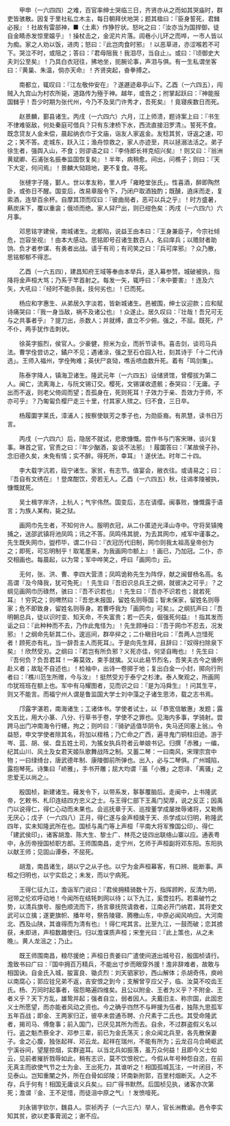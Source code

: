 <!-- { "loadSidebar": true } -->
　　甲申（一六四四）之难，百官率绅士哭临三日，齐贤亦从之而如其哭庙时，群吏皆骇散。因复于里社私立木主，每日朝拜伏地哭；题其楹曰：『臣身誓死，君雠必报』！社故有雷部神，■〈土素〉作狰狞状。怒叱之曰：『汝亦当为国捍御，徒自金睛赤发惊里媪乎』！操杖击之，金泥片片落。闾巷小儿环之而哗，一市人皆以为痴。家之人劝以饭，进肉；怒曰：『此岂肉食时邪』！以恶草进，亦涩喉若不可下。哭泣不时，或阻之；答曰：『君毋阻我！我泪尽，当自止』。或曰：『顷御史大夫刘公至矣』！乃具白衣冠往，拂地坐，扼腕论事，声泪与俱。有一生私谓坐客曰：『黄巢、朱温，倘亦天命』！齐贤突起，奋拳搏之。

　　南都立，辄叹曰：『江左敬仲安在』？遂遯迹皋亭山下。乙酉（一六四五），闯贼入九宫山为村农所毙，道路传为殛于神。越年，或告之；拊掌起跃曰：『神能报国雠乎！吾少时期为张代州，今乃不及吴门许秀才，吾死矣』！竟寝疾数日而死。

　　赵景麟，鄞县诸生。丙戌（一六四六）六月，江上师溃，题诗案上曰：『书生不律难驱敌，何处秦庭可借兵？只有东津桥下水，西流直接汨罗清』。誓死不食。既念贷友人金未偿，晨起纳衣巾于文庙，诣友人家返金。友稔其贫，讶返之速，叩之；笑不答。走城东，跃入江；渔舟惊救之，家人亦迹至，共以拯溺法活之。弟子徐生者，强舆入山，不食；则谬语之曰：『李侍郎长祥克绍兴矣』！则又曰：『翁洲黄斌卿、石浦张名振奉监国恢复矣』！半年，病稍愈。间出，问樵子；则曰：『天下大定，何问焉』！景麟大恸踣地，更不复食。寻死。

　　张槤字子隆，鄞人。世以孝友称，里人呼「雍睦堂张氏」。性喜酒，醉即陶然卧，或弥日不醒。国变后，改易章服令下，乃闭户取酒独酌；既醺，遶床而走，复索酒，连举百余杯。自摩其顶而叹曰：『彼曲局者，恶可以兵之乎』！时方盛暑，爇炭床下，覆以重衾；俄顷而绝。家人舁尸出，则已绀色矣：丙戌（一六四六）六月事。

　　邓思铭字建侯，南城诸生。北都陷，说益王由本曰：『王身兼臣子，今宗社倾危，岂容坐视』！由本大感动。思铭即号召诸生数百人，名曰庠兵；以赡财者助饷、负才者参谋、有勇者出战。请于有司；有司笑之曰：『兵可庠邪』？众乃散，思铭郁郁不得志。

　　乙酉（一六五四），建昌知府王域等奉由本举兵，遂入幕参赞。城破被执，指降将金声桓大骂；乃系于竿首射之。每发一矢，辄呼曰：『未中要害』！连及六矢，大吼曰：『经时不能杀我，技何劣也』！已而死。

　　杨应和字惠生、从弟居久字淡若，皆新城诸生。邑被围，绅士议迎款；应和赋诗痛哭曰：『我一身当敌，祸不及诸公也』！众遂止。居久叹曰：『壮哉！吾兄可无与之共事者乎』？提刀出，杀数人；并就缚，直立不少俯。强之，不屈。既死，尸不仆，两手犹作击刺状。

　　徐英字振烈，侯官人。少豪健，担米为业，而折节读书。喜击剑，谈司马兵法。曹学佺尝访之，鐍户不见；遇诸涂，强之至石仓园入社，刻其诗于「十二代诗选」。王师入福州，学佺殉难；英伏尸哀恸，噍舌喷血数升死。着有「鸣剑集」。

　　陈泰字降人，镇海卫诸生。隆武元年（一六四五）设储贤馆，曾樱拔为第二人。闽亡，流离海上，与阮文锡订交。樱死，文锡谋收遗骸；泰哭曰：『无庸。子出而不返，则老父倚闾而望；吾孤身在，死则死耳！子效力于亲、吾效力于师，不亦可乎』？乃匍匐负樱尸走三十里，付其家人殡之。归不食，三日卒。

　　杨履圜字莱氏，漳浦人；按察使联芳之季子也，为勋臣裔。有夙慧，读书日万言。

　　丙戌（一六四六）后，隐居不就试，悲歌慷慨。尝作书与门客宋琳，谈兴复事。琳首之官，官责之曰：『年少酗酒，妄谈不法邪』！履圜答曰：『某故侯子孙，念旧德久矣，未免有情；实不醉。得死所，幸耳』！遂伏法。时年二十四。

　　李大载字沆若，瓯宁诸生。家贫，有志节。值宴会，敝衣往。或请易之；曰：『吾自有文绣在』！登席酣饮，旁若无人。乙酉（一六四五）秋，往谒孝陵被执，慷慨就死。

　　吴士楫字岸济，上杭人；气宇伟然。国变后，志在请缨。闽事败，慷慨露于语言；为族人某构，毙之狱。

　　画网巾先生者，不知何许人。服明衣冠，从二仆匿迹光泽山寺中。守将吴镇掩捕之，送邵武镇将池凤鸣；讯之不答。凤鸣伟其貌，为去其网巾，戒军中谨事之。先生既失网巾，盥栉毕，谓二仆曰：『衣冠历代旧制，网巾则我太祖高皇帝创为之；即死，可忘明制乎！取笔墨来，为我画网巾额上』！画已，乃加冠。二仆，亦交相画也。每晨起，以为常；军中哗笑之，呼曰「画网巾」云。

　　无何，张、洪、曹、李四大营溃；凤鸣诡称先生为阵俘，献之闽督杨名高。名高谓『及今降我，犹可免死』！先生曰『吾旧识总兵王之纲，就彼决之可乎』？之纲见画网巾历碌然，骇曰：『吾不识若也』！先生曰：『吾亦不识若也；就若死耳』！穷究之；则喟然曰：『吾忠未报国，留姓名则辱国；智未保家，留姓名则辱家；危不即致身，留姓名则辱身。若曹呼我为「画网巾」可矣』。之纲抗声曰：『吾明朝总兵，徒以识时变、知天命，不失富贵；若一匹夫，倔强死何益』！指其发而诟之曰：『此种种而不去，乃作此鬼怪为』！先生顾唾曰：『吾于网巾不忍去，况发邪』！之纲命先斩其二仆。逡巡间，群卒捽之；二仆瞋目叱曰：『吾两人岂惜死者！顾死亦有礼，当一辞吾主人而死耳』。于是向先生拜，且辞曰：『奴得扫除泉下矣』！欣然受刃。之纲曰：『若岂有所负邪？义死亦佳，何坚自晦也』！先生曰：『吾何负？负吾君耳！一筹莫效，束手就擒。又以此易节烈名，吾笑夫古今之循例赴义者；故耻不自述也』！检袖中，出诗一卷掷于地；复出白金一小封，掷向行刑者曰：『樵川范生所赠，今与汝』！挺然受刃于泰宁之杉津。泰人聚观之，所画网巾犹班班在额上也。军中有马耀图者，见而识之曰：『是为冯舜生』！问其生平，则又不能言。而福宁州人谓是鲁监国大学士刘中藻之子诸生思沛，载之志书焉。

　　邝露字湛若，南海诸生；工诸体书。学使者试士，以「恭宽信敏惠」发题；露文五比，用大小篆、八分、行草书于卷，学使不之罪也。见海内多事，学骑射。尝跨马出门冲南海令行幰，拘之；则吟曰：『骑驴适值华阴令，失马还同塞上翁』。令益怒，申文学使者除其名，将加以桎梏；乃亡命之广西，遍寻鬼门铜柱旧迹。游于岑、蓝、胡、侯、盘五姓土司，为猺女执兵符者云单娘书记。归撰「赤雅」一编，纪其山川、风土及女君天姬队歌舞战阵之制。又蓄二琴：一曰南风，宋理宗宫中物；一曰绿绮台，唐武德年制、康陵御前所弹也。出入，必与二琴俱。广州城陷，露抱琴死。诗集曰「峤雅」，手书开雕；屈大均谓『虽「小雅」之怨诽、「离骚」之忠爱无以尚之』。

　　殷国桢，新建诸生。薙发令下，以带系发，鬖鬖覆脑后。走闽中，上书隆武帝，乞敕书、札印连结四方忠义之士。与王得仁部下王禹门契厚，说之反正；因禹门以说得仁，得仁心动而未果也。会巡抚章于天、巡按董学成屡挫辱诸将，又勒贿无厌心；戊子（一六四八）正月，得仁遂与金声桓擒于天、杀学成以归明，称隆武四年，实未知隆武所在也。国桢与禹门等上声桓「平南大将军豫国公印」、得仁「建武侯印」，诸客胡澹、陈大生、黎士广、林亮之徒四出联络山寨以应。通表粤中，永历帝授国桢职方郎。王师围南昌，走宁州，乞师于声桓副将邓东阳。东阳执以献王师；见固山谭泰，不屈死。

　　胡澹，南昌诸生，胡以宁之从子也。以宁为金声桓幕客，有口辨、能断事。声桓之归明也，以宁实启之；未发，而以宁病死。

　　王得仁征九江，澹诣军门说曰：『君侯拥精骑数十万，指挥顾盻，反清为明，冠带之伦欢呼动地！今闻所在结牦刺网以待；以下九江，奚啻拉朽。若乘破竹之势，以清兵旗号、服色顺流而下，扬言章抚院请救者，江南必开门纳君，其将吏文武可以立擒；遂更旗帜、播年号，祭告陵寝、腾檄山东，中原必闻风响应。大河南北、西及山陕，其谁得而为清有也』！得仁咤其言。比至九江，一鼓而破；恋其掳获，未即进，声桓数趣使归。归以澹谋质声桓；宋奎光曰：『此上策也，从之未晚』。黄人龙沮之；乃止。

　　既王师围南昌，粮尽援绝；声桓日责姜曰广遣使间道出城号召，殷国桢请行。澹致书曰广曰：『国中拥百万精兵，不能出寸步而眼穿外援！澹非辞难者，故敢与相国诀。自金氏入城，朘富良、锄贞烈：刘天驷家钞，西山解体；杀胡奇伟，庾岭以南腐心；郭应铨兄弟不返，吉安恨之到今；支解曾亨应父子，临、汝莫不咬齿王氏。杨、万同时起事者，宿怨略遍四维矣。且公以附金、王者为义乎？不附金、王者义乎？天下方乱，雄鸷并起；强者自立，弱者因人。夫戴旧主、称宗国，此固忠义士所愿望，而亦能者风动之资也。今之确乎岿然不与畔援为伍者，独陈九思孤军五年百战；即金、王两家归正，彼卒未尝通币聘、介尺素于二氏也。其受命隆武者，揭司马、傅詹事；前入国门，已厌见其所为而去。自余，不过群盗假义名以行。盗之魁杰蔡全才、邓参三辈，前已为金氏荡灭；余众闻北兵至，各先散保妻子。金之心腹，独张起祥、邓云龙。起祥在瑞州，不能有所为；云龙召乌合崎岖武宁溪谷间，望屋掠烟，实群盗耳。以当北兵如振落，虽万众何益！且即今义士如云，见前者摧折戮辱如此，稍有志识，莫不饮恨祝亡。今假从年号种怨自恣，在前无真主而欲使气节之士为金、王出死力，其谁听之！相国孤城瓦注，一叶闭目，不见泰山。岂知重闉之外，所在白骨如邱陵；环南新附郭，百里村烟断灭。人之不存，兵于何有！相国无庸谈义兵矣』。曰广得书默然。后国桢见执，诸客亦次第死；澹谓『金、王不足惜，而徒沮中原之气』！发愤噎死。

　　刘永锡字钦尔，魏县人。崇祯丙子（一六三六）举人，官长洲教谕。邑令李实知其贫，欲以吏事膏润之；谢不应。

